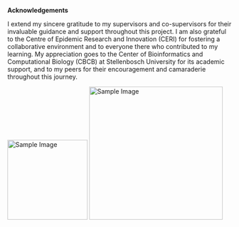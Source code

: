 **Acknowledgements** 

I extend my sincere gratitude to my supervisors and co-supervisors for their invaluable guidance and support throughout this project. 
I am also grateful to the Centre of Epidemic Research and Innovation (CERI) for fostering a collaborative environment and to everyone 
there who contributed to my learning. My appreciation goes to the Center of Bioinformatics and Computational Biology (CBCB) at 
Stellenbosch University for its academic support, and to my peers for their encouragement and camaraderie throughout this journey.

 <img src="https://th.bing.com/th/id/OIP.xER2jDXGaK17LspUXNHlsgAAAA?rs=1&pid=ImgDetMain" alt="Sample Image" width="180" /> <img src="https://prod-discovery.edx-cdn.org/organization/logos/42feffdf-caad-4e6b-8432-1b87d4ee30a1-2400ba35fe86.png" alt="Sample Image" width="300" />

